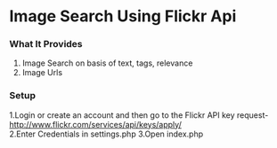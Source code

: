 # Image Search Using Flickr Api

### What It Provides
1. Image Search on basis of text, tags, relevance
2. Image Urls

### Setup
1.Login or create an account and then go to the Flickr API key request-http://www.flickr.com/services/api/keys/apply/<br>
2.Enter Credentials in settings.php
3.Open index.php

